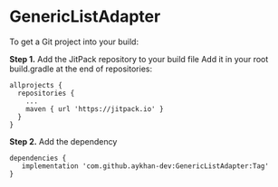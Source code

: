 # GenericListAdapter

To get a Git project into your build:

**Step 1.** Add the JitPack repository to your build file
Add it in your root build.gradle at the end of repositories:

```
allprojects {
  repositories {
    ...
    maven { url 'https://jitpack.io' }
  }
}
```

**Step 2.** Add the dependency

```
dependencies {
   implementation 'com.github.aykhan-dev:GenericListAdapter:Tag'
}
```
